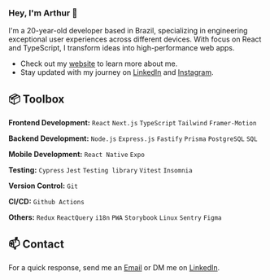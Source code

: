
### Hey, I'm Arthur 👋 

I'm a 20-year-old developer based in Brazil, specializing in engineering exceptional user experiences across different devices. With focus on React and TypeScript, I transform ideas into high-performance web apps.

- Check out my [website](https://arthurlobo.com) to learn more about me.
- Stay updated with my journey on [LinkedIn](https://www.linkedin.com/in/arthurlbo) and [Instagram](https://www.instagram.com/arthur.lbo).

## 📦 Toolbox

**Frontend Development:** `React` `Next.js` `TypeScript` `Tailwind` `Framer-Motion`

**Backend Development:** `Node.js` `Express.js` `Fastify` `Prisma` `PostgreSQL` `SQL`

**Mobile Development:** `React Native` `Expo`

**Testing:** `Cypress` `Jest` `Testing library` `Vitest` `Insomnia`

**Version Control:** `Git`

**CI/CD:** `Github Actions` 

**Others:** `Redux` `ReactQuery` `i18n` `PWA` `Storybook` `Linux` `Sentry` `Figma`

## 📫 Contact

 For a quick response, send me an [Email](mailto:arthurlbo16@gmail.com) or DM me on [LinkedIn](https://www.linkedin.com/in/arthurlbo/).
